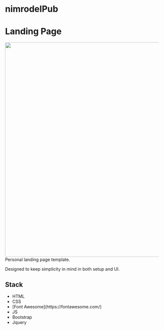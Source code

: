 # nimrodelPub
# Landing Page
<img src="https://user-images.githubusercontent.com/103292411/232507253-b2769e7e-9006-47ef-a7c3-e597c8e86024.png" width="700">
Personal landing page template.

Designed to keep simplicity in mind in both setup and UI.


## Stack
<ul>
<li> HTML
<li> CSS
<li> [Font Awesome](https://fontawesome.com/)</li>
<li> JS </li>
<li> Bootstrap</li>
<li> Jquery
</ul>
 
